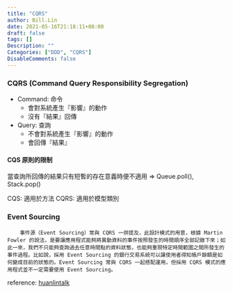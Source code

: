 ```yaml
---
title: "CQRS"
author: Bill.Lin
date: 2021-05-16T21:18:11+08:00
draft: false
tags: []
Description: ""
Categories: ["DDD", "CQRS"]
DisableComments: false
---
```



### CQRS  (Command Query Responsibility Segregation)

 - Command: 命令
    - 會對系統產生『影響』的動作
    - 沒有『結果』回傳
 - Query: 查詢
    - 不會對系統產生『影響』的動作
    - 會回傳『結果』

#### CQS 原則的限制
 
當查詢所回傳的結果只有短暫的存在意義時便不適用 => Queue.poll(), Stack.pop()

CQS: 適用於方法
CQRS: 適用於模型類別


### Event Sourcing

```
    事件源（Event Sourcing）常與 CQRS 一併提及，此設計模式的用意，根據 Martin Fowler 的說法，是要讓應用程式能夠將異動資料的事件按照發生的時間順序全部記錄下來；如此一來，我們不只能夠查詢過去任意時間點的資料狀態，也能夠重現特定時間範圍之間所發生的事件過程。比如說，採用 Event Sourcing 的銀行交易系統可以讓使用者得知帳戶餘額是如何變成目前的狀態的。Event Sourcing 常與 CQRS 一起搭配運用，但採用 CQRS 模式的應用程式並不一定需要使用 Event Sourcing。
```

reference: <a href="https://www.huanlintalk.com/2015/07/designing-layered-application-4-cqrs.html" target="_blank" alt="cqrs">huanlintalk</a>
